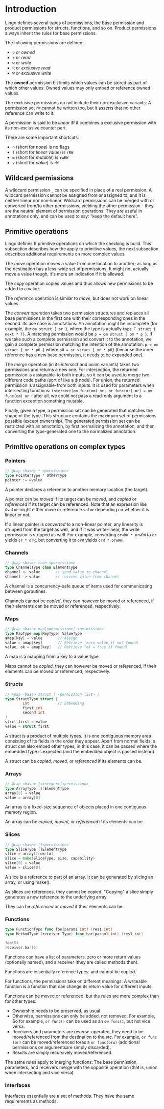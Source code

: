 # Introduction
Lingo defines several types of permissions, the base permission and product permissions for structs, functions, and so on. Product permissions always inherit the rules for base permissions.

The following permissions are defined:

* `o` or *owned*
* `r` or *read*
* `w` or *write*
* `R` or *exclusive read*
* `W` or *exclusive write*

The **owned** permission bit limits which values can be stored as part of which other values: Owned values may only embed or reference owned values.

The exclusive permissions do not include their non-exclusive variants: A permission set `rW` cannot be written too, but it asserts that no other reference can write to it.

A permission is said to be _linear_ iff it combines a exclusive permission with its non-exclusive counter part.

There are some important shortcuts:

* `n` (short for _none_) is no flags
* `l` (short for _linear value_) is `rRW`
* `m` (short for _mutable_) is `rwRW`
* `v` (short for _value_) is `rW`

## Wildcard permissions
A wildcard permission `_` can be specified in place of a real permission. A
wildcard permission cannot be assigned from or assigned to, and it is neither
linear nor non-linear. Wildcard permissions can be merged with or converted
from/to other permissions, yielding the other permission - they are the neutral
element of permission operations. They are useful in annotations only, and can
be used to say: "keep the default here".

## Primitive operations
Lingo defines 6 primitive operations on which the checking is build. This subsection describes how the apply to primitive values, the next subsection describes additional requirements on more complex values.

The _move_ operation moves a value from one location to another; as long as the destination has a less-wide set of permissions. It might not actually move a value though, it's more an indication if it is allowed.

The _copy_ operation copies values and thus allows new permissions to be added to a value.

The _reference_ operation is similar to _move_, but does not work on linear values.

The _convert_ operation takes two permission structures and replaces all base permissions in the first one with their corresponding ones in the second.
Its use case is annotations: An annotation might be incomplete (for example, the `om struct { or }`, where the type is actually `type T struct { next * T}`. A matching permission would be `p = om struct { om * p }`. If we take such a complete permission and convert it to the annotation, we gain a complete permission matching the intention of the annotation:
        `p = om struct { or * p0 }`
where `p0 = or struct { or * p0}` (because the inner reference has a new base permission, it needs to be expanded one).

The _merge_ operation (in its _intersect_ and _union_ variants) takes two
permissions and returns a new one. For intersection, the returned permission
is assignable-to both inputs, so it can be used to merge two different code
paths (sort of like a $\phi$ node). For union, the returned permission is
assignable-from both inputs. It is used for parameters when intersecting
functions: `intersect(om func(om) or, or func(or) or) = om func(om) or` - after
all, we could not pass a read-only argument to a function exception something
mutable.

Finally, given a type, a permission set can be generated that matches the shape of the type. This structure contains the maximum set of permissions possible (except ownership).
The generated permission set can be restricted with an annotation, by first normalizing the annotation, and then converting the type-generated one to the normalized annotation.

## Primitive operations on complex types

### Pointers
```go
// @cap <base> * <permission>
type PointerType * OtherType
pointer := &value
```
A pointer declares a reference to another memory location (the target).

A pointer can be _moved_ if its target can be moved, and _copied_ or _referenced_ if its target can be referenced. Note that an expression like `&value` might either move or reference `value` depending on whether it is linear or not.

If a linear pointer is _converted_ to a non-linear pointer, any linearity is stripped from the target as well, and if it was write-linear, the write permission is stripped as well.
For example, converting `orwRW * orwRW` to `or` yields `or * orR`, but converting it to `orR` yields `orR * orwRW`.

### Channels
```go
// @cap <base> chan <permission>
type ChannelType chan ElementType
channel <- value       // send value to channel
channel -> value       // receive value from channel
```

A channel is a concurrency-safe queue of items used for communicating between goroutines.

Channels cannot be _copied_, they can however be moved or referenced, if their elements can be moved or referenced, respectively.

### Maps
```go
// @cap <base> map[<permission>] <permission>
type MapType map[KeyType] ValueType
amap[key] = value       // Assign
value = amap[key]       // Retrieve (zero value if not found)
value, ok = amap[key]   // Retrieve (ok = true if found)
```

A map is a mapping from a key to a value type.

Maps cannot be _copied_, they can however be moved or referenced, if their elements can be moved or referenced, respectively.

### Structs
```go
// @cap <base> struct { <permission list> }
type StructType struct {
        int             // Embedding
        first int
        second int
}
strct.first = value
value = struct.first
```

A struct is a product of multiple types. It is one contiguous memory area consisting of its fields in the order they appear. Apart from normal fields, a struct can also embed other types, in this case, it can be passed where the embedded type is expected (and the embedded object is passed instead).

A struct can be _copied_, _moved_, or _referenced_ if its elements can be.

### Arrays
```go
// @cap <base> [<integer>]<permission>
type ArrayType [1]ElementType
array[0] = value
value = array[0]
```
An array is a fixed-size sequence of objects placed in one contiguous memory region.

An array can be _copied_, _moved_, or _referenced_ if its elements can be.

### Slices
```go
// @cap <base> []<permission>
type SliceType []ElementType
slice = array[from:to]
slice = make(SliceType, size, capability)
slice[0] = value
value = slice[0]
```
A slice is a reference to part of an array.
It can be generated by slicing an array, or using make().

As slices are references, they cannot be copied. "Copying" a slice simply generates a new reference to the underlying array.

They can be _referenced_ or _moved_ if their elements can be.

### Functions
```go
type FunctionType func foo(param1 int) (res1 int)
type MethodType (receiver Type) func bar(param1 int) (res1 int)

foo(5)
receiver.bar(5)
```
Functions can have a list of parameters, zero or more return values (optionally named), and a receiver (they are called methods then).

Functions are essentially reference types, and cannot be copied.

For functions, the permissions take on different meanings: A writeable function is a function that can change its return value for different inputs.

Functions can be moved or referenced, but the rules are more complex than for other types:

* Ownership needs to be preserved, as usual
* Otherwise, permissions can only be added, not removed. For example, So for example, `or func()` can be used as an `ow func()`, but not vice versa.
* Receivers and parameters are reverse-operated, they need to be moved/referenced from the destination to the src.
For example, `or func (or)` can be moved/referenced to/as a `or func(orw)` (additional permissions on argumentsare simply discarded).
* Results are simply recursively moved/referenced.

The same rules apply to merging functions: The base permission, parameters,
and receivers merge with the opposite operation (that is, union when
intersecting and vice versa).

### Interfaces
Interfaces essentially are a set of methods. They have the same requirements as methods.
